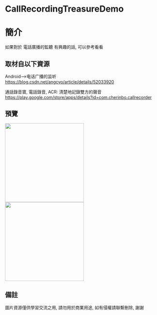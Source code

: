 # CallRecordingTreasureDemo

簡介
==================================
如果對於 電話廣播的監聽 有興趣的話, 可以參考看看                                   

取材自以下資源
--------
Android-->电话广播的监听                               
https://blog.csdn.net/angcyo/article/details/52033920

通話錄音寶, 電話錄音, ACR: 清楚地記錄雙方的聲音                                
https://play.google.com/store/apps/details?id=com.cherinbo.callrecorder
                          
預覽
--------
<p align="left">
  <img src="https://i.imgur.com/pn4gzT5.png" width="260"/>
  <img src="https://i.imgur.com/uGMUUEr.png" width="260"/>
</p> 

備註
--------
圖片資源僅供學習交流之用, 請勿用於商業用途, 如有侵權請聯繫刪除, 謝謝
